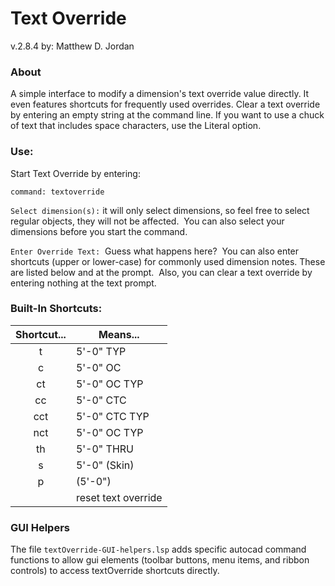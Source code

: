 Text Override
===
v.2.8.4
by: Matthew D. Jordan

### About

A simple interface to modify a dimension's text override value directly.  It even features shortcuts for frequently used overrides.  Clear a text override by entering an empty string at the command line. If you want to use a chuck of text that includes space characters, use the Literal option.

### Use:

Start Text Override by entering:

```command: textoverride```

```Select dimension(s):``` it will only select dimensions, so feel free to select regular objects, they will not be affected.  You can also select your dimensions before you start the command.

```Enter Override Text:```  Guess what happens here?  You can also enter shortcuts (upper or lower-case) for commonly used dimension notes. These are listed below and at the prompt.  Also, you can clear a text override by entering nothing at the text prompt.

### Built-In Shortcuts:

|Shortcut...|Means...|
|:--:|--|
|t|5'-0" TYP|
|c|5'-0" OC|
|ct|5'-0" OC TYP|
|cc|5'-0" CTC|
|cct|5'-0" CTC TYP|
|nct|5'-0" <newline> OC TYP|
|th|5'-0" THRU|
|s|5'-0" (Skin)|
|p|(5'-0")|
|<none>|reset text override|

### GUI Helpers

The file ```textOverride-GUI-helpers.lsp``` adds specific autocad command functions to allow gui elements (toolbar buttons, menu items, and ribbon controls) to access textOverride shortcuts directly.